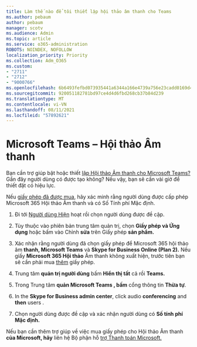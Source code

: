 ```yaml
---
title: Làm thế nào để tôi thiết lập hội thảo âm thanh cho Teams
ms.author: pebaum
author: pebaum
manager: scotv
ms.audience: Admin
ms.topic: article
ms.service: o365-administration
ROBOTS: NOINDEX, NOFOLLOW
localization_priority: Priority
ms.collection: Adm_O365
ms.custom:
- "2711"
- "2712"
- "9000766"
ms.openlocfilehash: 6b6493fefbd073935441a6344a166e4739a756e23cadd0169d41ebdbd927ae85
ms.sourcegitcommit: 920051182781bd97ce4d4d6fbd268cb37b84d239
ms.translationtype: MT
ms.contentlocale: vi-VN
ms.lasthandoff: 08/11/2021
ms.locfileid: "57892621"
---
```

# <a name="microsoft-teams--audio-conferencing"></a>Microsoft Teams – Hội thảo Âm thanh

Bạn cần trợ giúp bật hoặc thiết [lập Hội thảo Âm thanh cho Microsoft Teams?](https://docs.microsoft.com/microsoftteams/set-up-audio-conferencing-in-teams)  Gần đây người dùng có được tạo không? Nếu vậy, bạn sẽ cần vài giờ để thiết đặt có hiệu lực.

Nếu [giấy phép đã được mua](https://docs.microsoft.com/microsoftteams/set-up-audio-conferencing-in-teams#step-2-get-and-assign-licenses), hãy xác minh rằng người dùng được cấp phép Microsoft 365 Hội thảo Âm thanh và có Số Tính phí Mặc định.

1. Đi tới [Người dùng Hiện](https://admin.microsoft.com/Adminportal/Home?source=applauncher#/users) hoạt rồi chọn người dùng được đề cập.

2. Tùy thuộc vào phiên bản trung tâm quản trị, chọn **Giấy phép và Ứng dụng** hoặc bấm vào Chỉnh **sửa** trên Giấy phép **sản phẩm.**

3. Xác nhận rằng người dùng đã chọn giấy phép để Microsoft 365 hội thảo âm **thanh, Microsoft Teams** và **Skype for Business Online (Plan 2).** Nếu giấy **Microsoft 365 Hội thảo** Âm thanh không xuất hiện, trước tiên bạn sẽ cần phải mua [thêm](https://docs.microsoft.com/microsoftteams/teams-add-on-licensing/microsoft-teams-add-on-licensing?tabs=small-business) giấy phép.

4. Trung tâm **quản trị người dùng** bấm **Hiển thị tất** cả rồi **Teams.**

5. Trong Trung tâm **quản Microsoft Teams , bấm** cổng thông tin **Thừa tự**.

6. In the **Skype for Business admin center**, click audio **conferencing** and **then** users .

7. Chọn người dùng được đề cập và xác nhận người dùng có **Số tính phí Mặc định.**

Nếu bạn cần thêm trợ giúp về việc mua giấy phép cho Hội thảo Âm thanh **của Microsoft, hãy** liên hệ Bộ phận hỗ [trợ Thanh toán Microsoft.](https://go.microsoft.com/fwlink/p/?linkid=518322)
